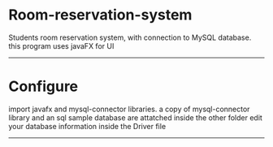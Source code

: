 # Room-reservation-system
Students room reservation system, with connection to MySQL database.
this program uses javaFX for UI

---

# Configure

import javafx and mysql-connector libraries.
a copy of mysql-connector library and an sql sample database are attatched inside the other folder
edit your database information inside the Driver file

---
